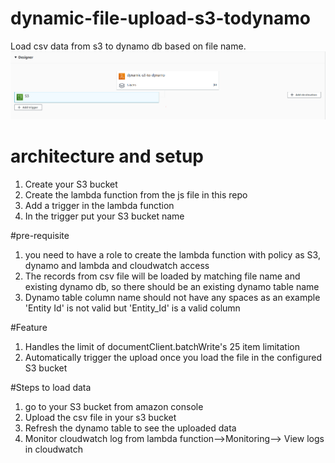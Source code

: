 # dynamic-file-upload-s3-todynamo
Load csv data from s3 to dynamo db based on file name.
![s3 to dynamo](https://github.com/ayan1512/CSV-record-upload-s3-to-dynamo/blob/main/s3-to-dynamo.PNG?raw=true)
# architecture and setup
1. Create your S3 bucket
2. Create the lambda function from the js file in this repo
3. Add a trigger in the lambda function 
4. In the trigger put your S3 bucket name

#pre-requisite
1. you need to have a role to create the lambda function with policy as S3, dynamo and lambda and cloudwatch access
2. The records from csv file will be loaded by matching file name and existing dynamo db, so there should be an existing dynamo table name
3. Dynamo table column name should not have any spaces as an example 'Entity Id' is not valid but 'Entity_Id' is a valid column 

#Feature
1. Handles the limit of documentClient.batchWrite's 25 item limitation
2. Automatically trigger the upload once you load the file in the configured S3 bucket

#Steps to load data
1. go to your S3 bucket from amazon console 
2. Upload the csv file in your s3 bucket
3. Refresh the dynamo table to see the uploaded data
4. Monitor cloudwatch log from lambda function-->Monitoring--> View logs in cloudwatch

